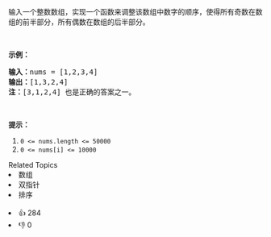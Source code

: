 <p>输入一个整数数组，实现一个函数来调整该数组中数字的顺序，使得所有奇数在数组的前半部分，所有偶数在数组的后半部分。</p>

<p>&nbsp;</p>

<p><strong>示例：</strong></p>

<pre>
<strong>输入：</strong>nums =&nbsp;[1,2,3,4]
<strong>输出：</strong>[1,3,2,4] 
<strong>注：</strong>[3,1,2,4] 也是正确的答案之一。</pre>

<p>&nbsp;</p>

<p><strong>提示：</strong></p>

<ol>
	<li><code>0 &lt;= nums.length &lt;= 50000</code></li>
	<li><code>0 &lt;= nums[i] &lt;= 10000</code></li>
</ol>
<div><div>Related Topics</div><div><li>数组</li><li>双指针</li><li>排序</li></div></div><br><div><li>👍 284</li><li>👎 0</li></div>